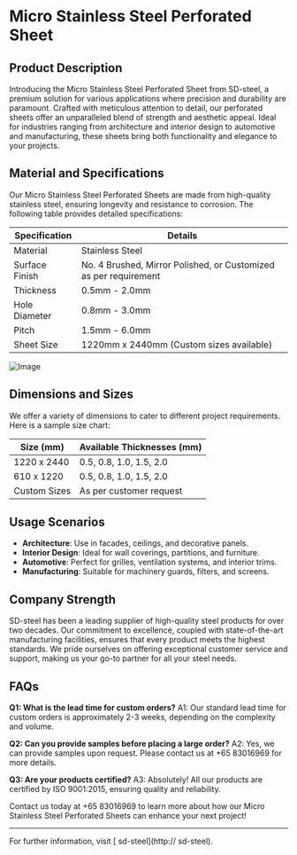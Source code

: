 # Micro Stainless Steel Perforated Sheet

## Product Description

Introducing the Micro Stainless Steel Perforated Sheet from SD-steel, a premium solution for various applications where precision and durability are paramount. Crafted with meticulous attention to detail, our perforated sheets offer an unparalleled blend of strength and aesthetic appeal. Ideal for industries ranging from architecture and interior design to automotive and manufacturing, these sheets bring both functionality and elegance to your projects.

## Material and Specifications

Our Micro Stainless Steel Perforated Sheets are made from high-quality stainless steel, ensuring longevity and resistance to corrosion. The following table provides detailed specifications:

| Specification         | Details                    |
|-----------------------|----------------------------|
| Material              | Stainless Steel            |
| Surface Finish        | No. 4 Brushed, Mirror Polished, or Customized as per requirement |
| Thickness             | 0.5mm - 2.0mm              |
| Hole Diameter         | 0.8mm - 3.0mm              |
| Pitch                 | 1.5mm - 6.0mm              |
| Sheet Size            | 1220mm x 2440mm (Custom sizes available) |

![Image](https://github.com/user-attachments/assets/2567258e-e124-4816-932d-1809bd27ef0b)

## Dimensions and Sizes

We offer a variety of dimensions to cater to different project requirements. Here is a sample size chart:

| Size (mm)             | Available Thicknesses (mm) |
|-----------------------|----------------------------|
| 1220 x 2440           | 0.5, 0.8, 1.0, 1.5, 2.0    |
| 610 x 1220            | 0.5, 0.8, 1.0, 1.5, 2.0    |
| Custom Sizes          | As per customer request    |

## Usage Scenarios

- **Architecture**: Use in facades, ceilings, and decorative panels.
- **Interior Design**: Ideal for wall coverings, partitions, and furniture.
- **Automotive**: Perfect for grilles, ventilation systems, and interior trims.
- **Manufacturing**: Suitable for machinery guards, filters, and screens.

## Company Strength

SD-steel has been a leading supplier of high-quality steel products for over two decades. Our commitment to excellence, coupled with state-of-the-art manufacturing facilities, ensures that every product meets the highest standards. We pride ourselves on offering exceptional customer service and support, making us your go-to partner for all your steel needs.

## FAQs

**Q1: What is the lead time for custom orders?**
A1: Our standard lead time for custom orders is approximately 2-3 weeks, depending on the complexity and volume.

**Q2: Can you provide samples before placing a large order?**
A2: Yes, we can provide samples upon request. Please contact us at +65 83016969 for more details.

**Q3: Are your products certified?**
A3: Absolutely! All our products are certified by ISO 9001:2015, ensuring quality and reliability.

Contact us today at +65 83016969 to learn more about how our Micro Stainless Steel Perforated Sheets can enhance your next project!

---

For further information, visit [ sd-steel](http:// sd-steel).